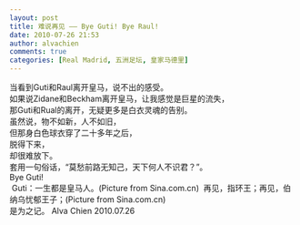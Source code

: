 ```yaml
---
layout: post
title: 难说再见 —— Bye Guti! Bye Raul!
date: 2010-07-26 21:53
author: alvachien
comments: true
categories: [Real Madrid, 五洲足坛, 皇家马德里]
---
```

<div>当看到Guti和Raul离开皇马，说不出的感受。</div>
<div>如果说Zidane和Beckham离开皇马，让我感觉是巨星的流失，</div>
<div>那Guti和Rual的离开，无疑更多是白衣灵魂的告别。</div>
<div>虽然说，物不如新，人不如旧，</div>
<div>但那身白色球衣穿了二十多年之后，</div>
<div>脱得下来，</div>
<div>却很难放下。</div>
<div>套用一句俗话，“莫愁前路无知己，天下何人不识君？”。</div>
<div> </div>
<div>Bye Guti!</div>
<img src="http://i3.sinaimg.cn/ty/g/p/2010-07-25/1280065659_Lsci8D.jpg" alt="" />
Guti：一生都是皇马人。(Picture from Sina.com.cn)

<img src="http://i0.sinaimg.cn/ty/g/2010-07-26/U3984P6T12D5120616F44DT20100726043423.jpg" alt="" />
再见，指环王；再见，伯纳乌忧郁王子；(Picture from Sina.com.cn)
<div>是为之记。
Alva Chien
2010.07.26</div>
